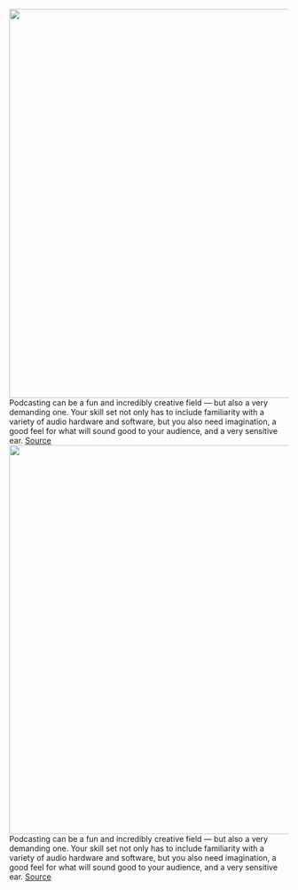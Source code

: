 <img src='https://cdn.vox-cdn.com/thumbor/GPEniF6xGM0cT-sepWeBlCAhGlQ=/0x0:2040x1360/1200x675/filters:focal(857x517:1183x843)/cdn.vox-cdn.com/uploads/chorus_image/image/69594843/amarino_210711_4666_0006.0.jpg' width='700px' /><br/>
Podcasting can be a fun and incredibly creative field — but also a very demanding one. Your skill set not only has to include familiarity with a variety of audio hardware and software, but you also need imagination, a good feel for what will sound good to your audience, and a very sensitive ear.
<a href='https://www.theverge.com/22577580/whats-on-your-desk-andrew-marino'> Source <a/><img src='https://cdn.vox-cdn.com/thumbor/GPEniF6xGM0cT-sepWeBlCAhGlQ=/0x0:2040x1360/1200x675/filters:focal(857x517:1183x843)/cdn.vox-cdn.com/uploads/chorus_image/image/69594843/amarino_210711_4666_0006.0.jpg' width='700px' /><br/>
Podcasting can be a fun and incredibly creative field — but also a very demanding one. Your skill set not only has to include familiarity with a variety of audio hardware and software, but you also need imagination, a good feel for what will sound good to your audience, and a very sensitive ear.
<a href='https://www.theverge.com/22577580/whats-on-your-desk-andrew-marino'> Source <a/>